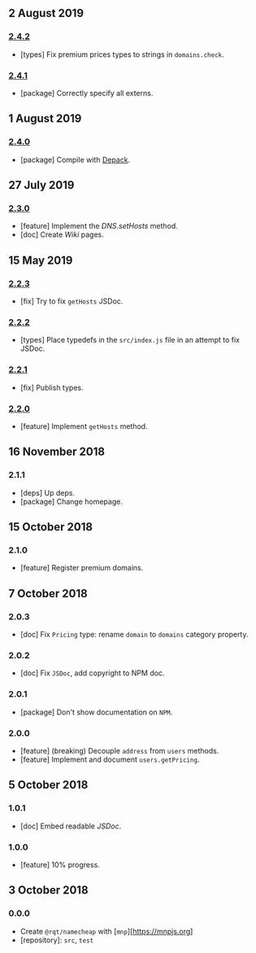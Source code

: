 ## 2 August 2019

### [2.4.2](https://github.com/rqt/namecheap/compare/v2.4.1...v2.4.2)

- [types] Fix premium prices types to strings in `domains.check`.

### [2.4.1](https://github.com/rqt/namecheap/compare/v2.4.0...v2.4.1)

- [package] Correctly specify all externs.

## 1 August 2019

### [2.4.0](https://github.com/rqt/namecheap/compare/v2.3.0...v2.4.0)

- [package] Compile with [Depack](https://compiler.page).

## 27 July 2019

### [2.3.0](https://github.com/rqt/namecheap/compare/v2.2.3...v2.3.0)

- [feature] Implement the _DNS.setHosts_ method.
- [doc] Create _Wiki_ pages.

## 15 May 2019

### [2.2.3](https://github.com/rqt/namecheap/compare/v2.2.2...v2.2.3)

- [fix] Try to fix `getHosts` JSDoc.

### [2.2.2](https://github.com/rqt/namecheap/compare/v2.2.1...v2.2.2)

- [types] Place typedefs in the `src/index.js` file in an attempt to fix JSDoc.

### [2.2.1](https://github.com/rqt/namecheap/compare/v2.2.0...v2.2.1)

- [fix] Publish types.

### [2.2.0](https://github.com/rqt/namecheap/compare/v2.1.1...v2.2.0)

- [feature] Implement `getHosts` method.

## 16 November 2018

### 2.1.1

- [deps] Up deps.
- [package] Change homepage.

## 15 October 2018

### 2.1.0

- [feature] Register premium domains.

## 7 October 2018

### 2.0.3

- [doc] Fix `Pricing` type: rename `domain` to `domains` category property.

### 2.0.2

- [doc] Fix `JSDoc`, add copyright to NPM doc.

### 2.0.1

- [package] Don't show documentation on `NPM`.

### 2.0.0

- [feature] (breaking) Decouple `address` from `users` methods.
- [feature] Implement and document `users.getPricing`.

## 5 October 2018

### 1.0.1

- [doc] Embed readable _JSDoc_.

### 1.0.0

- [feature] 10% progress.

## 3 October 2018

### 0.0.0

- Create `@rqt/namecheap` with [`mnp`][https://mnpjs.org]
- [repository]: `src`, `test`